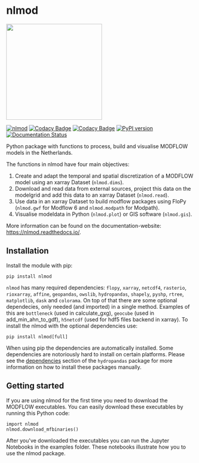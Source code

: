 # nlmod

<img src="docs/_static/logo_10000_2.png" width="256"/>

[![nlmod](https://github.com/ArtesiaWater/nlmod/actions/workflows/ci.yml/badge.svg?branch=main)](https://github.com/ArtesiaWater/nlmod/actions/workflows/ci.yml)
[![Codacy Badge](https://app.codacy.com/project/badge/Grade/6fadea550ea04ea28b6ccde88fc56f35)](https://www.codacy.com/gh/ArtesiaWater/nlmod/dashboard?utm_source=github.com&utm_medium=referral&utm_content=ArtesiaWater/nlmod&utm_campaign=Badge_Grade)
[![Codacy Badge](https://app.codacy.com/project/badge/Coverage/6fadea550ea04ea28b6ccde88fc56f35)](https://www.codacy.com/gh/ArtesiaWater/nlmod/dashboard?utm_source=github.com&utm_medium=referral&utm_content=ArtesiaWater/nlmod&utm_campaign=Badge_Coverage)
[![PyPI version](https://badge.fury.io/py/nlmod.svg)](https://badge.fury.io/py/nlmod)
[![Documentation Status](https://readthedocs.org/projects/nlmod/badge/?version=stable)](https://nlmod.readthedocs.io/en/stable/?badge=stable)

Python package with functions to process, build and visualise MODFLOW models in the Netherlands.

The functions in nlmod have four main objectives:

1. Create and adapt the temporal and spatial discretization of a MODFLOW model using an xarray Dataset (`nlmod.dims`).
2. Download and read data from external sources, project this data on the modelgrid and add this data to an xarray Dataset (`nlmod.read`).
3. Use data in an xarray Dataset to build modflow packages using FloPy (`nlmod.gwf` for Modflow 6 and `nlmod.modpath` for Modpath).
4. Visualise modeldata in Python (`nlmod.plot`) or GIS software (`nlmod.gis`).

More information can be found on the documentation-website: https://nlmod.readthedocs.io/.

## Installation

Install the module with pip:

`pip install nlmod`

`nlmod` has many required dependencies: `flopy`, `xarray`, `netcdf4`, `rasterio`, `rioxarray`, `affine`, `geopandas`, `owslib`, `hydropandas`, `shapely`, `pyshp`, `rtree`, `matplotlib`, `dask` and `colorama`. On top of that there are some optional dependecies, only needed (and imported) in a single method. Examples of this are `bottleneck` (used in calculate_gxg), `geocube` (used in add_min_ahn_to_gdf), `h5netcdf` (used for hdf5 files backend in xarray). To install the nlmod with the optional dependencies use:

`pip install nlmod[full]`

When using pip the dependencies are automatically installed. Some dependencies are notoriously hard to install on certain platforms.
Please see the [dependencies](https://github.com/ArtesiaWater/hydropandas#dependencies) section of the `hydropandas` package for more information on how to install these packages manually.

## Getting started

If you are using nlmod for the first time you need to download the MODFLOW executables. You can easily download these executables by running this Python code:

    import nlmod
	nlmod.download_mfbinaries()

After you've downloaded the executables you can run the Jupyter Notebooks in the examples folder. These notebooks illustrate how you to use the nlmod package.
